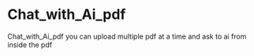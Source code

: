 # Chat_with_Ai_pdf
Chat_with_Ai_pdf you can upload multiple pdf at a time and ask to ai from inside the pdf
